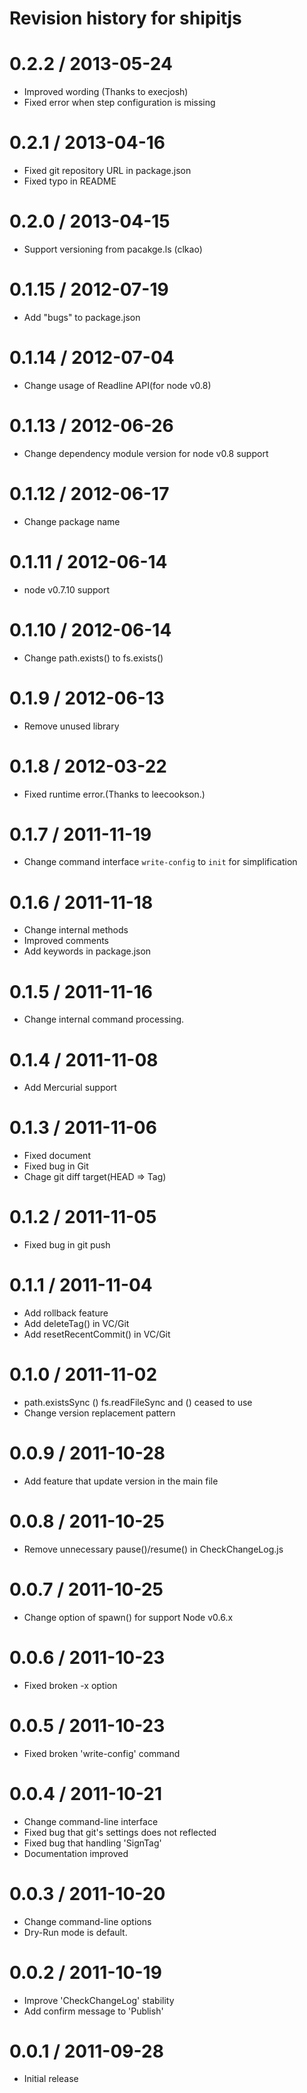 # Revision history for shipitjs

0.2.2 / 2013-05-24
==================

  * Improved wording (Thanks to execjosh)
  * Fixed error when step configuration is missing

0.2.1 / 2013-04-16
===================

  * Fixed git repository URL in package.json
  * Fixed typo in README

0.2.0 / 2013-04-15
===================

  * Support versioning from pacakge.ls (clkao)

0.1.15 / 2012-07-19
===================

  * Add "bugs" to package.json

0.1.14 / 2012-07-04
===================

  * Change usage of Readline API(for node v0.8)

0.1.13 / 2012-06-26
===================

  * Change dependency module version for node v0.8 support

0.1.12 / 2012-06-17
===================

  * Change package name

0.1.11 / 2012-06-14
==================

  * node v0.7.10 support

0.1.10 / 2012-06-14
==================

  * Change path.exists() to fs.exists()

0.1.9 / 2012-06-13
==================

  * Remove unused library

0.1.8 / 2012-03-22
==================

  * Fixed runtime error.(Thanks to leecookson.)

0.1.7 / 2011-11-19
==================

  * Change command interface `write-config` to `init` for simplification

0.1.6 / 2011-11-18
==================

  * Change internal methods
  * Improved comments
  * Add keywords in package.json

0.1.5 / 2011-11-16
==================

  * Change internal command processing.

0.1.4 / 2011-11-08
==================

  * Add Mercurial support

0.1.3 / 2011-11-06
==================

  * Fixed document
  * Fixed bug in Git
  * Chage git diff target(HEAD => Tag)

0.1.2 / 2011-11-05
==================

  * Fixed bug in git push

0.1.1 / 2011-11-04
==================

  * Add rollback feature
  * Add deleteTag() in VC/Git
  * Add resetRecentCommit() in VC/Git

0.1.0 / 2011-11-02
==================

  * path.existsSync () fs.readFileSync and () ceased to use
  * Change version replacement pattern

0.0.9 / 2011-10-28
==================

  * Add feature that update version in the main file

0.0.8 / 2011-10-25
==================

  * Remove unnecessary pause()/resume() in CheckChangeLog.js

0.0.7 / 2011-10-25
==================

  * Change option of spawn() for support Node v0.6.x

0.0.6 / 2011-10-23
==================

  * Fixed broken -x option

0.0.5 / 2011-10-23
==================

  * Fixed broken 'write-config' command

0.0.4 / 2011-10-21
==================

  * Change command-line interface
  * Fixed bug that git's settings does not reflected
  * Fixed bug that handling 'SignTag'
  * Documentation improved

0.0.3 / 2011-10-20
==================

  * Change command-line options
  * Dry-Run mode is default.

0.0.2 / 2011-10-19
==================

  * Improve 'CheckChangeLog' stability
  * Add confirm message to 'Publish'

0.0.1 / 2011-09-28
==================

  * Initial release
